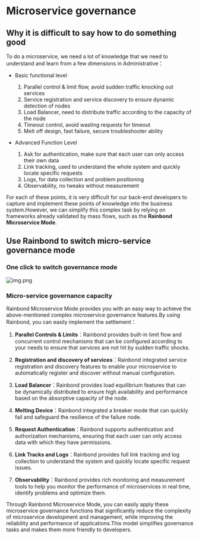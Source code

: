 # Microservice governance

## Why it is difficult to say how to do something good

To do a microservice, we need a lot of knowledge that we need to understand and learn from a few dimensions in Administrative：

- Basic functional level
  1. Parallel control & limit flow, avoid sudden traffic knocking out services
  2. Service registration and service discovery to ensure dynamic detection of nodes
  3. Load Balancer, need to distribute traffic according to the capacity of the node
  4. Timeout control, avoid wasting requests for timeout
  5. Melt off design, fast failure, secure troubleshooter ability

- Advanced Function Level
  1. Ask for authentication, make sure that each user can only access their own data
  2. Link tracking, used to understand the whole system and quickly locate specific requests
  3. Logs, for data collection and problem positioning
  4. Observability, no tweaks without measurement

For each of these points, it is very difficult for our back-end developers to capture and implement these points of knowledge into the business system.However, we can simplify this complex task by relying on frameworks already validated by mass flows, such as the **Rainbond Microservice Mode**.

## Use Rainbond to switch micro-service governance mode

### One click to switch governance mode

![img.png](https://static.goodrain.com/docs/enterprise-app/microservices/QQ20231108-101133%402x.png)

### Micro-service governance capacity

Rainbond Microservice Mode provides you with an easy way to achieve the above-mentioned complex microservice governance features.By using Rainbond, you can easily implement the settlement：

1. **Parallel Controls & Limits**：Rainbond provides built-in limit flow and concurrent control mechanisms that can be configured according to your needs to ensure that services are not hit by sudden traffic shocks.

2. **Registration and discovery of services**：Rainbond integrated service registration and discovery features to enable your microservice to automatically register and discover without manual configuration.

3. **Load Balancer**：Rainbond provides load equilibrium features that can be dynamically distributed to ensure high availability and performance based on the absorptive capacity of the node.

4. **Melting Device**：Rainbond integrated a breaker mode that can quickly fail and safeguard the resilience of the failure node.

5. **Request Authentication**：Rainbond supports authentication and authorization mechanisms, ensuring that each user can only access data with which they have permissions.

6. **Link Tracks and Logs**：Rainbond provides full link tracking and log collection to understand the system and quickly locate specific request issues.

7. **Observability**：Rainbond provides rich monitoring and measurement tools to help you monitor the performance of microservices in real time, identify problems and optimize them.

Through Rainbond Microservice Mode, you can easily apply these microservice governance functions that significantly reduce the complexity of microservice development and management, while improving the reliability and performance of applications.This model simplifies governance tasks and makes them more friendly to developers.

